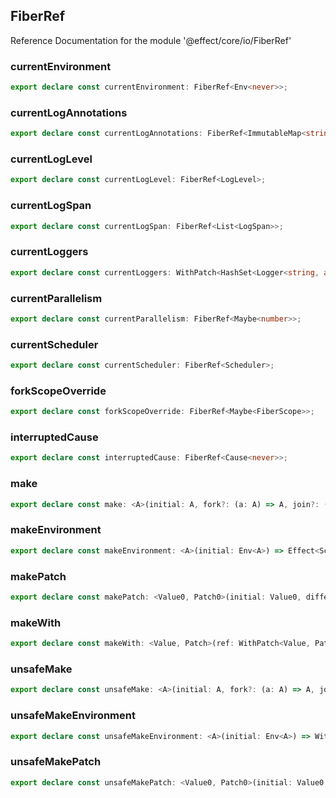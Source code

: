 ## FiberRef

Reference Documentation for the module '@effect/core/io/FiberRef'

### currentEnvironment

```ts
export declare const currentEnvironment: FiberRef<Env<never>>;
```

### currentLogAnnotations

```ts
export declare const currentLogAnnotations: FiberRef<ImmutableMap<string, string>>;
```

### currentLogLevel

```ts
export declare const currentLogLevel: FiberRef<LogLevel>;
```

### currentLogSpan

```ts
export declare const currentLogSpan: FiberRef<List<LogSpan>>;
```

### currentLoggers

```ts
export declare const currentLoggers: WithPatch<HashSet<Logger<string, any>>, Patch<Logger<string, any>>>;
```

### currentParallelism

```ts
export declare const currentParallelism: FiberRef<Maybe<number>>;
```

### currentScheduler

```ts
export declare const currentScheduler: FiberRef<Scheduler>;
```

### forkScopeOverride

```ts
export declare const forkScopeOverride: FiberRef<Maybe<FiberScope>>;
```

### interruptedCause

```ts
export declare const interruptedCause: FiberRef<Cause<never>>;
```

### make

```ts
export declare const make: <A>(initial: A, fork?: (a: A) => A, join?: (left: A, right: A) => A) => Effect<Scope, never, FiberRef<A>>;
```

### makeEnvironment

```ts
export declare const makeEnvironment: <A>(initial: Env<A>) => Effect<Scope, never, WithPatch<Env<A>, Patch<A, A>>>;
```

### makePatch

```ts
export declare const makePatch: <Value0, Patch0>(initial: Value0, differ: Differ<Value0, Patch0>, fork0: Patch0, join0?: (oldV: Value0, newV: Value0) => Value0) => Effect<Scope, never, WithPatch<Value0, Patch0>>;
```

### makeWith

```ts
export declare const makeWith: <Value, Patch>(ref: WithPatch<Value, Patch>) => Effect<Scope, never, WithPatch<Value, Patch>>;
```

### unsafeMake

```ts
export declare const unsafeMake: <A>(initial: A, fork?: (a: A) => A, join?: (left: A, right: A) => A) => FiberRef<A>;
```

### unsafeMakeEnvironment

```ts
export declare const unsafeMakeEnvironment: <A>(initial: Env<A>) => WithPatch<Env<A>, Patch<A, A>>;
```

### unsafeMakePatch

```ts
export declare const unsafeMakePatch: <Value0, Patch0>(initial: Value0, differ: Differ<Value0, Patch0>, fork0: Patch0, join0?: (oldV: Value0, newV: Value0) => Value0) => WithPatch<Value0, Patch0>;
```

